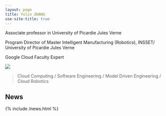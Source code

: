 ```yaml
---
layout: page
title: Yulin ZHANG
use-site-title: true
---
```


Associate professor in University of Picardie Jules Verne

Program Director of Master Intelligent Manufacturing (Robotics), INSSET/ University of Picardie Jules Verne

Google Cloud Faculty Expert

<img src="{{ site.baseurl }}/img/bandeau.jpg" />

> Cloud Computing / Software Engineering / Model Driven Engineering / Cloud Robotics

## News 

{% include /news.html %}
